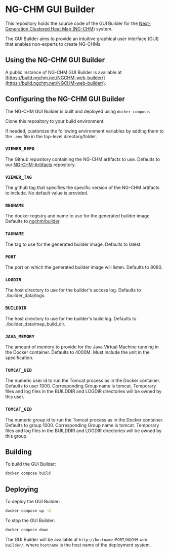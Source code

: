 # NG-CHM GUI Builder

This repository holds the source code of the GUI Builder for the [Next-Generation Clustered Heat Map (NG-CHM)](https://bioinformatics.mdanderson.org/public-software/ngchm/) system.

The GUI Builder aims to provide an intuitive graphical user interface (GUI) that enables non-experts to create NG-CHMs.

## Using the NG-CHM GUI Builder

A public instance of NG-CHM GUI Builder is available at [https://build.ngchm.net/NGCHM-web-builder/](https://build.ngchm.net/NGCHM-web-builder/).

## Configuring the NG-CHM GUI Builder

The NG-CHM GUI Builder is built and deployed using `docker compose`.

Clone this repository to your build environment.

If needed, customize the following environment variables by adding them to the `.env` file in the top-level directory/folder.

### `VIEWER_REPO`

The Github repository containing the NG-CHM artifacts to use. Defaults to our [NG-CHM-Artifacts](https://github.com/MD-Anderson-Bioinformatics/NG-CHM-Artifacts) repository.

### `VIEWER_TAG`

The github tag that specifies the specific version of the NG-CHM artifacts to include. No default value is provided.

### `REGNAME`

The docker registry and name to use for the generated builder image.  Defaults to [ngchm/builder](https://hub.docker.com/r/ngchm/builder).

### `TAGNAME`

The tag to use for the generated builder image.  Defaults to latest.

### `PORT`

The port on which the generated builder image will listen. Defaults to 8080.

### `LOGDIR`

The host directory to use for the builder's access log. Defaults to ./builder_data/logs.

### `BUILDDIR`

The host directory to use for the builder's build log. Defaults to ./builder_data/map_build_dir.

### `JAVA_MEMORY`

The amount of memory to provide for the Java Virtual Machine running in the Docker container.  Defaults to 4000M.  Must include the unit in the specification.

### `TOMCAT_UID`

The numeric user id to run the Tomcat process as in the Docker container. Defaults to user 1000. Corresponding Group name is tomcat. Temporary files and log files in the BUILDDIR and LOGDIR directories will be owned by this user.

### `TOMCAT_GID`

The numeric group id to run the Tomcat process as in the Docker container. Defaults to group 1000. Corresponding Group name is tomcat. Temporary files and log files in the BUILDDIR and LOGDIR directories will be owned by this group.

## Building

To build the GUI Builder:

```sh
docker compose build
```

## Deploying

To deploy the GUI Builder:

```sh
docker compose up -d
```

To stop the GUI Builder:

```sh
docker compose down
```
The GUI Builder will be available at `http://hostname:PORT/NGCHM-web-builder/`, where `hostname` is the host name of the deployment system.
